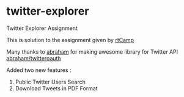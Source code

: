 # twitter-explorer
Twitter Explorer Assignment

This is solution to the assignment given by [rtCamp](https://careers.rtcamp.com/web-engineer/assignments/#twitter-challenge)

Many thanks to [abraham](https://github.com/abraham) for making awesome library for Twitter API [abraham/twitteroauth](https://github.com/abraham/twitteroauth)

Added two new features : 
1. Public Twitter Users Search
2. Download Tweets in PDF Format